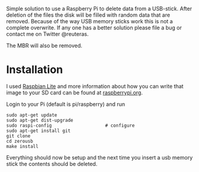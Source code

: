 Simple solution to use a Raspberry Pi to delete data from a USB-stick. After deletion of the files the disk will be filled with random data that are removed. Because of the way USB memory sticks work this is not a complete overwrite. If any one has a better solution please file a bug or contact me on Twitter @reuteras.

The MBR will also be removed.

Installation
============

I used [Raspbian Lite](https://www.raspberrypi.org/documentation/installation/installing-images/README.md) and more information about how you can write that image to your SD card can be found at [raspberrypi.org](https://www.raspberrypi.org/documentation/installation/installing-images/README.md).

Login to your Pi (default is pi/raspberry) and run

    sudo apt-get update
    sudo apt-get dist-upgrade
    sudo raspi-config                    # configure
    sudo apt-get install git
    git clone 
    cd zerousb
    make install

Everything should now be setup and the next time you insert a usb memory stick the contents should be deleted.

